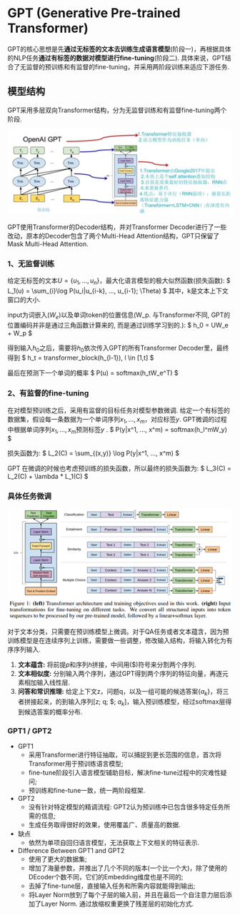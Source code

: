 # GPT (Generative Pre-trained Transformer)

GPT的核心思想是先**通过无标签的文本去训练生成语言模型**(阶段一)，再根据具体的NLP任务**通过有标签的数据对模型进行fine-tuning**(阶段二). 具体来说，GPT结合了无监督的预训练和有监督的fine-tuning，并采用两阶段训练来适应下游任务.

## 模型结构

GPT采用多层双向Transformer结构，分为无监督训练和有监督fine-tuning两个阶段.

<img src="https://github.com/ZhiweiZhang97/NLP/blob/main/image/GPT.png" width="600"/>

GPT使用Transformer的Decoder结构，并对Transformer Decoder进行了一些改动，原本的Decoder包含了两个Multi-Head Attention结构，GPT只保留了Mask Multi-Head Attention. 

### 1、无监督训练

给定无标签的文本$U = \lbrace{u_1, ..., u_n \rbrace}$，最大化语言模型的极大似然函数(损失函数):
$
L_1(u) = \sum_{i}\log P(u_i|u_{i-k}, ..., u_{i-1}; \Theta)
$
其中，k是文本上下文窗口的大小.

input为词嵌入($W_e$)以及单词token的位置信息(W_p. 与Transformer不同, GPT的位置编码并非是通过三角函数计算来的, 而是通过训练学习到的.):
$
h_0 = UW_e + W_p
$

得到输入$h_0$之后，需要将$h_0$依次传入GPT的所有Transformer Decoder里，最终得到
$
h_t = transformer_block(h_{l-1}), l \in [1,t]
$

最后在预测下一个单词的概率
$
P(u) = softmax(h_tW_e^T)
$

### 2、有监督的fine-tuning

在对模型预训练之后，采用有监督的目标任务对模型参数微调. 给定一个有标签的数据集，假设每一条数据为一个单词序列$x_1, ..., x_m$，对应标签$y$. GPT微调的过程中根据单词序列$x_1, ..., x_m$预测标签$y$ .
$
P(y|x^1, ..., x^m) = softmax(h_l^mW_y)
$

损失函数为:
$
L_2(C) = \sum_{(x,y)} \log P(y|x^1, ..., x^m)
$

GPT 在微调的时候也考虑预训练的损失函数，所以最终的损失函数为:
$
L_3(C) = L_2(C) + \lambda * L_1(C)
$

### 具体任务微调

<img src="https://github.com/ZhiweiZhang97/NLP/blob/main/image/GPTT.png" width="600"/>

对于文本分类，只需要在预训练模型上微调。对于QA任务或者文本蕴含，因为预训练模型是在连续序列上训练，需要做一些调整，修改输入结构，将输入转化为有序序列输入.

1. **文本蕴含:** 将前提$p$和序列$h$拼接，中间用($)符号来分割两个序列.
2. **文本相似度:** 分别输入两个序列，通过GPT得到两个序列的特征向量，再逐元素相加输入线性层.
3. **问答和常识推理:** 给定上下文z，问题q，以及一组可能的候选答案{$a_k$}，将三者拼接起来，的到输入序列[z; q; $; $a_k$]，输入预训练模型，经过softmax层得到候选答案的概率分布.

### GPT1 / GPT2

- GPT1
    - 采用Transformer进行特征抽取，可以捕捉到更长范围的信息，首次将Transformer用于预训练语言模型;
    - fine-tune阶段引入语言模型辅助目标，解决fine-tune过程中的灾难性疑问;
    - 预训练和fine-tune一致，统一两阶段框架.
- GPT2
    - 没有针对特定模型的精调流程: GPT2认为预训练中已包含很多特定任务所需的信息;
    - 生成任务取得很好的效果，使用覆盖广、质量高的数据.
- 缺点
    - 依然为单项自回归语言模型，无法获取上下文相关的特征表示.
- Difference Between GPT1 and GPT2
    - 使用了更大的数据集;
    - 增加了海量参数，并推出了几个不同的版本(一个比一个大)，除了使用的DEcoder个数不同，它们的Embedding维度也是不同的;
    - 去掉了fine-tune层，直接输入任务和所需内容就能得到输出;
    - 将Layer Norm放到了每个子层的输入前，并且在最后一个自注意力层后添加了Layer Norm. 通过放缩权重更换了残差层的初始化方式.

